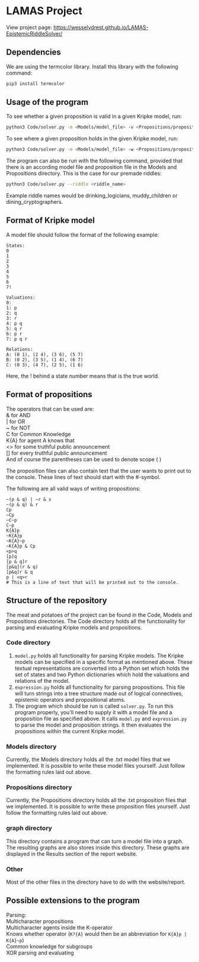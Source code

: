 # LAMAS Project

View project page: https://wesselvdrest.github.io/LAMAS-EpistemicRiddleSolver/

## Dependencies
We are using the termcolor library. Install this library with the following command:  
```bash
pip3 install termcolor
```

## Usage of the program
To see whether a given proposition is valid in a given Kripke model, run:  
```bash
python3 Code/solver.py -m <Models/model_file> -v <Propositions/proposition_file>
```
To see where a given proposition holds in the given Kripke model, run:
```bash
python3 Code/solver.py -m <Models/model_file> -w <Propositions/proposition_file>
```

The program can also be run with the following command, provided that there is an according model file and proposition file in the Models and Propositions directory. This is the case for our premade riddles:  
```bash
python3 Code/solver.py --riddle <riddle_name>
```
Example riddle names would be drinking_logicians, muddy_children or dining_cryptographers.

## Format of Kripke model
A model file should follow the format of the following example:  
```plain
States:
0
1
2
3
4
5
6
7!

Valuations:
0:
1: p
2: q
3: r
4: p q
5: q r
6: p r
7: p q r

Relations:
A: (0 1), (2 4), (3 6), (5 7)
B: (0 2), (3 5), (1 4), (6 7)
C: (0 3), (4 7), (2 5), (1 6)
```
Here, the ! behind a state number means that is the true world.

## Format of propositions
The operators that can be used are:  
& for AND  
| for OR  
~ for NOT  
C for Common Knowledge  
K{A} for agent A knows that  
<> for some truthful public announcement  
[] for every truthful public announcement  
And of course the parentheses can be used to denote scope ( )  

The proposition files can also contain text that the user wants to print out to the console. These lines of text should start with the #-symbol.  

The following are all valid ways of writing propositions:  
```plain
~(p & q) | ~r & s  
~(p & q) & r  
Cp  
~Cp  
~C~p  
C~p  
K{A}p  
~K{A}p  
~K{A}~p  
~K{A}p & Cp  
<p>q  
[p]q  
[p & q]r  
[p&q](r & q)  
[p&q]r & q  
p | <q>r  
# This is a line of text that will be printed out to the console.
```

## Structure of the repository
The meat and potatoes of the project can be found in the Code, Models and Propositions directories. The Code directory holds all the functionality for parsing and evaluating Kripke models and propositions.

### Code directory
1. `model.py`  holds all functionality for parsing Kripke models. The Kripke models can be specified in a specific format as mentioned above. These textual representations are converted into a Python set which holds the set of states and two Python dictionaries which hold the valuations and relations of the model.
2. `expression.py` holds all functionality for parsing propositions. This file will turn strings into a tree structure made out of logical connectives, epistemic operators and propositional atoms.
3. The program which should be run is called `solver.py`. To run this program properly, you'll need to supply it with a model file and a proposition file as specified above. It calls `model.py` and `expression.py` to parse the model and proposition strings. It then evaluates the propositions within the current Kripke model.

### Models directory
Currently, the Models directory holds all the .txt model files that we implemented. It is possible to write these model files yourself. Just follow the formatting rules laid out above.

### Propositions directory
Currently, the Propositions directory holds all the .txt proposition files that we implemented. It is possible to write these proposition files yourself. Just follow the formatting rules laid out above.

### graph directory
This directory contains a program that can turn a model file into a graph. The resulting graphs are also stores inside this directory. These graphs are displayed in the Results section of the report website.

### Other
Most of the other files in the directory have to do with the website/report.

## Possible extensions to the program
Parsing:  
Multicharacter propositions  
Multicharacter agents inside the K-operator  
Knows whether operator (`K?{A}` would then be an abbreviation for `K{A}p | K{A}~p`)  
Common knowledge for subgroups  
XOR parsing and evaluating  
